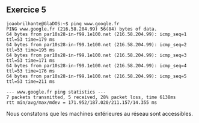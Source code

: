 ## Exercice 5

	joaobrilhante@GlaDOS:~$ ping www.google.fr
	PING www.google.fr (216.58.204.99) 56(84) bytes of data.
	64 bytes from par10s28-in-f99.1e100.net (216.58.204.99): icmp_seq=1 ttl=53 time=179 ms
	64 bytes from par10s28-in-f99.1e100.net (216.58.204.99): icmp_seq=2 ttl=53 time=195 ms
	64 bytes from par10s28-in-f99.1e100.net (216.58.204.99): icmp_seq=3 ttl=53 time=171 ms
	64 bytes from par10s28-in-f99.1e100.net (216.58.204.99): icmp_seq=4 ttl=53 time=176 ms
	64 bytes from par10s28-in-f99.1e100.net (216.58.204.99): icmp_seq=5 ttl=53 time=211 ms
	
	--- www.google.fr ping statistics ---
	7 packets transmitted, 5 received, 28% packet loss, time 6138ms
	rtt min/avg/max/mdev = 171.952/187.020/211.157/14.355 ms

Nous constatons que les machines extérieures au réseau sont accessibles.
